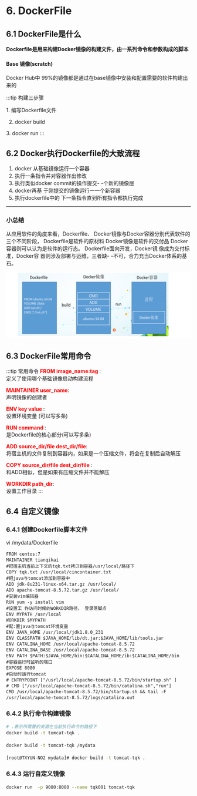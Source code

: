# 6. DockerFile

## 6.1 DockerFile是什么
**Dockerfile是用来构建Docker镜像的构建文件，由一系列命令和参数构成的脚本**

#### Base 镜像(scratch) 
Docker Hub中 99%的镜像都是通过在base镜像中安装和配置需要的软件构建出来的

:::tip 构建三步骤

​1. 编写Dockerfile文件

2. docker build

​3. docker run
:::

## 6.2 Docker执行Dockerfile的大致流程

1. docker 从基础镜像运行一个容器
2. 执行一条指令并对容器作出修改
3. 执行类似docker commit的操作提交- -个新的镜像层
4. docker再基 于刚提交的镜像运行一一个新容器
5. 执行dockerfile中的 下一条指令直到所有指令都执行完成

-----------------

### 小总结

从应用软件的角度来看，Dockerfile、 Docker镜像与Docker容器分别代表软件的三个不同阶段，
Dockerfile是软件的原材料
Docker镜像是软件的交付品
Docker容器则可以认为是软件的运行态。
Dockerfile面向开发，Docker镜 像成为交付标准，Docker容 器则涉及部署与运维，三者缺- -不可，合力充当Docker体系的基石。

<a data-fancybox title="" href="./image/Snipaste_2020-10-03_17-35-08.png">![](./image/Snipaste_2020-10-03_17-35-08.png)</a>

## 6.3 DockerFile常用命令

:::tip 常用命令
<font color='red'><strong>FROM image_name:tag </strong></font>:  
定义了使用哪个基础镜像启动构建流程  

<font color='red'><strong>MAINTAINER user_name</strong></font>:  
声明镜像的创建者  

<font color='red'><strong>ENV key value </strong></font>:   
设置环境变量 (可以写多条)  

<font color='red'><strong>RUN command </strong></font>:  
是Dockerfile的核心部分(可以写多条)  
 
<font color='red'><strong>ADD source_dir/file dest_dir/file</strong></font>:  
将宿主机的文件复制到容器内，如果是一个压缩文件，将会在复制后自动解压

<font color='red'><strong>COPY source_dir/file dest_dir/file </strong></font>:  
和ADD相似，但是如果有压缩文件并不能解压

<font color='red'><strong>WORKDIR path_dir</strong></font>:  
设置工作目录
:::

## 6.4  自定义镜像

### 6.4.1 创建Dockerfile脚本文件

vi /mydata/Dockerfile

```shell
FROM centos:7
MAINTAINER tianqikai
#把宿主机当前上下文的tqk.txt拷贝到容器/usr/local/路径下
COPY tqk.txt /usr/local/cincontainer.txt
#把java与tomcat添加到容器中
ADD jdk-8u231-linux-x64.tar.gz /usr/local/
ADD apache-tomcat-8.5.72.tar.gz /usr/local/
#安装vim编辑器
RUN yum -y install vim
#设置工 作访问时候的WORKDIR路径， 登录落脚点
ENV MYPATH /usr/local
WORKDIR $MYPATH
#配:置java与tomcat环境变量
ENV JAVA_HOME /usr/local/jdk1.8.0_231
ENV CLASSPATH $JAVA_HOME/lib/dt.jar:$JAVA_HOME/lib/tools.jar
ENV CATALINA_HOME /usr/local/apache-tomcat-8.5.72
ENV CATALINA_BASE /usr/local/apache-tomcat-8.5.72
ENV PATH $PATH:$JAVA_HOME/bin:$CATALINA_HOME/ib:$CATALINA_HOME/bin
#容器运行时监听的端口
EXPOSE 8080
#启动时运行tomcat
# ENTRYPOINT ["/usrl/local/apache-tomcat-8.5.72/bin/startup.sh" ]
# CMD ["/usr/local/apache-tomcat-8.5.72/bin/catalina.sh","run"]
CMD /usr/local/apache-tomcat-8.5.72/bin/startup.sh && tail -F /usr/local/apache-tomcat-8.5.72/logs/catalina.out
```

### 6.4.2 执行命令构建镜像

```sh
# .表示所需要的资源在当前执行命令的路径下
docker build -t tomcat-tqk .

docker build -t tomcat-tqk /mydata

[root@TXYUN-NO2 mydata]# docker build -t tomcat-tqk .
```

### 6.4.3 运行自定义镜像

```sh
docker run  -p 9080:8080 --name tqk001 tomcat-tqk 
```